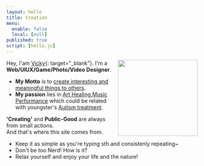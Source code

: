 ```yaml
---
layout: hello
title: Creation
menu:
  enable: false
  local: [null]
published: true
script: [hello.js]
---
```


<img align="right" src="https://s2.loli.net/2023/09/11/mZpAIGLw649sgVr.png" width = "210" height = "200"/>

Hey, I'am [Vicky](https://bento.me/viicky){: target="_blank"}. I'm a **Web/UIUX/Game/Photo/Video Designer**.
- **My Motto** is to <u>create interesting and meaningful things to others</u>.
- **My passion** lies in [Art Healing](https://jiyan.org/psychotherapy/?gclid=EAIaIQobChMIqu7k4reigQMV5MjjBx1n7gMaEAAYASAAEgJtUvD_BwE),[Music Performance](https://phamoxmusic.com/music-performance/) which could be related with youngster's [Autism treatment](https://www.nichd.nih.gov/health/topics/autism/conditioninfo/treatments).

**'Creating'** and **Public-Good** are always from small actions.  
And that's where this site comes from.     

- Keep it as simple as you're typing sth.and consistenly repeating~    
- Don't be too Nerd! How is it? 
- Relax yourself and enjoy your life and the nature!

